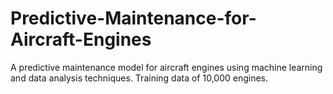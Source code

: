 # Predictive-Maintenance-for-Aircraft-Engines

A predictive maintenance model for aircraft engines using machine learning and data analysis techniques. Training data of 10,000 engines.
